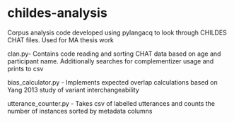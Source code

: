 # childes-analysis
Corpus analysis code developed using pylangacq to look through CHILDES CHAT files. Used for MA thesis work

clan.py- Contains code reading and sorting CHAT data based on age and participant name. Additionally searches for complementizer usage and prints to csv

bias_calculator.py - Implements expected overlap calculations based on Yang 2013 study of variant interchangeability

utterance_counter.py - Takes csv of labelled utterances and counts the number of instances sorted by metadata columns
